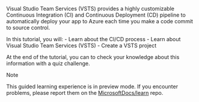 Visual Studio Team Services (VSTS) provides a highly customizable Continuous Integration (CI) and Continuous Deployment (CD) pipeline to automatically deploy your app to Azure each time you make a code commit to source control.
  
In this tutorial, you will:
    - Learn about the CI/CD process
    - Learn about Visual Studio Team Services (VSTS)
    - Create a VSTS project

At the end of the tutorial, you can to check your knowledge about this information with a quiz challenge.

> [!NOTE]
> This guided learning experience is in preview mode. If you encounter problems, please report them on the [MicrosoftDocs/learn](https://github.com/MicrosoftDocs/learn/issues) repo.
